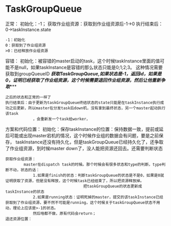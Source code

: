 
# TaskGroupQueue
正常：
初始化：-1；
获取作业组资源：获取到作业组资源后-1->0
执行结束后：0->taskInstance.state

    -1：初始化
    0：获取到了作业组资源
    >0：已经释放作业组资源

容错：
初始化：被容错的master启动的task，这个时候taskInstance里面的值可能不是null，如果taskInstance是容错的那么状态只能是0;1;2;3。
这种情况需要获取到groupQueueID
*****获取TaskGroupQueue,如果状态是-1，返回id，如果是0，证明**已经获取了作业组资源，这个时候需要退回作业组资源，然后让他重新争取******


    之后的状态和正常的一样了
    执行结束后：由于更新为taskGroupQueue终结状态的state只能是在taskInstance执行成功之后更新，所以master在分发task后down机，没有拿到最终状态，另一个master起动执行该task
                ，会重新发一个task给worker，

方案和代码位置：
初始化：保存taskInstance的位置：保持数据一致，提前或延后可能或出现master宕机的情况，这个时候作业组的数据会有问题，要是之前保存，
taskInstance还没有持久化，但是taskGroupQueue已经持久化了，还争取了作业组资源，到时候master down了，没人能把资源还回去。还需要判断状态

    获取作业组资源：
            master在dispatch task的时候。那个时候会有很多状态和type的判断，type判断不动，状态的话：
                1.如果是finish的状态：判断taskGroupQueue的状态是不是0，如果是0就证明获取了资源，但是没有释放，这个时候task已经结束了，所以把资源释放掉。
                                      把taskGroupQueue的状态更新成taskInstance的状态
                2.如果是running状态：证明死掉的master，提交的该taskInstance已经获取到了作业组资源，要不然不可能是running，这个时候关于taskGroupQueue状态不用动，理论上应该是>-1的状态。
                然后啥都不做，原有代码会return；
    退还资源位置：